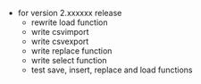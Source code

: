 * for version 2.xxxxxx release
  * rewrite load function
  * write csvimport
  * write csvexport
  * write replace function
  * write select function
  * test save, insert, replace and load functions
